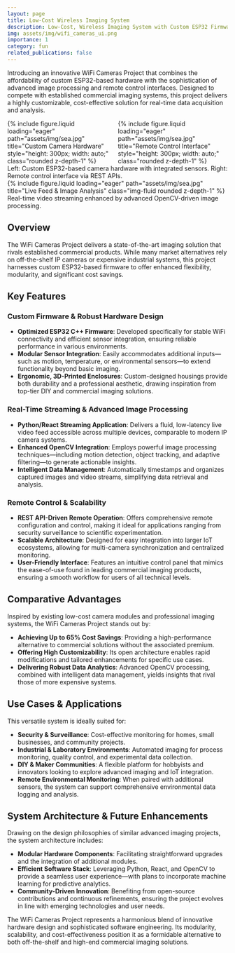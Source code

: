 ```yaml
---
layout: page
title: Low-Cost Wireless Imaging System
description: Low-Cost, Wireless Imaging System with Custom ESP32 Firmware and Advanced OpenCV Integration
img: assets/img/wifi_cameras_ui.png
importance: 1
category: fun
related_publications: false
---
```


Introducing an innovative WiFi Cameras Project that combines the affordability of custom ESP32-based hardware with the sophistication of advanced image processing and remote control interfaces. Designed to compete with established commercial imaging systems, this project delivers a highly customizable, cost-effective solution for real-time data acquisition and analysis.

<div class="row justify-content-sm-center" style="display: flex; align-items: flex-start;">
  <div class="col-sm-8 mt-3 mt-md-0">
    {% include figure.liquid loading="eager" path="assets/img/sea.jpg" title="Custom Camera Hardware" style="height: 300px; width: auto;" class="rounded z-depth-1" %}
  </div>
  <div class="col-sm-4 mt-3 mt-md-0">
    {% include figure.liquid loading="eager" path="assets/img/sea.jpg" title="Remote Control Interface" style="height: 300px; width: auto;" class="rounded z-depth-1" %}
  </div>
</div>
<div class="caption">
  Left: Custom ESP32-based camera hardware with integrated sensors. Right: Remote control interface via REST APIs.
</div>

<div class="row">
  <div class="col-sm mt-3 mt-md-0">
    {% include figure.liquid loading="eager" path="assets/img/sea.jpg" title="Live Feed & Image Analysis" class="img-fluid rounded z-depth-1" %}
  </div>
</div>
<div class="caption">
  Real-time video streaming enhanced by advanced OpenCV-driven image processing.
</div>

## Overview

The WiFi Cameras Project delivers a state-of-the-art imaging solution that rivals established commercial products. While many market alternatives rely on off-the-shelf IP cameras or expensive industrial systems, this project harnesses custom ESP32-based firmware to offer enhanced flexibility, modularity, and significant cost savings.

## Key Features

### Custom Firmware & Robust Hardware Design
- **Optimized ESP32 C++ Firmware**: Developed specifically for stable WiFi connectivity and efficient sensor integration, ensuring reliable performance in various environments.
- **Modular Sensor Integration**: Easily accommodates additional inputs—such as motion, temperature, or environmental sensors—to extend functionality beyond basic imaging.
- **Ergonomic, 3D-Printed Enclosures**: Custom-designed housings provide both durability and a professional aesthetic, drawing inspiration from top-tier DIY and commercial imaging solutions.

### Real-Time Streaming & Advanced Image Processing
- **Python/React Streaming Application**: Delivers a fluid, low-latency live video feed accessible across multiple devices, comparable to modern IP camera systems.
- **Enhanced OpenCV Integration**: Employs powerful image processing techniques—including motion detection, object tracking, and adaptive filtering—to generate actionable insights.
- **Intelligent Data Management**: Automatically timestamps and organizes captured images and video streams, simplifying data retrieval and analysis.

### Remote Control & Scalability
- **REST API-Driven Remote Operation**: Offers comprehensive remote configuration and control, making it ideal for applications ranging from security surveillance to scientific experimentation.
- **Scalable Architecture**: Designed for easy integration into larger IoT ecosystems, allowing for multi-camera synchronization and centralized monitoring.
- **User-Friendly Interface**: Features an intuitive control panel that mimics the ease-of-use found in leading commercial imaging products, ensuring a smooth workflow for users of all technical levels.

## Comparative Advantages

Inspired by existing low-cost camera modules and professional imaging systems, the WiFi Cameras Project stands out by:
- **Achieving Up to 65% Cost Savings**: Providing a high-performance alternative to commercial solutions without the associated premium.
- **Offering High Customizability**: Its open architecture enables rapid modifications and tailored enhancements for specific use cases.
- **Delivering Robust Data Analytics**: Advanced OpenCV processing, combined with intelligent data management, yields insights that rival those of more expensive systems.

## Use Cases & Applications

This versatile system is ideally suited for:
- **Security & Surveillance**: Cost-effective monitoring for homes, small businesses, and community projects.
- **Industrial & Laboratory Environments**: Automated imaging for process monitoring, quality control, and experimental data collection.
- **DIY & Maker Communities**: A flexible platform for hobbyists and innovators looking to explore advanced imaging and IoT integration.
- **Remote Environmental Monitoring**: When paired with additional sensors, the system can support comprehensive environmental data logging and analysis.

## System Architecture & Future Enhancements

Drawing on the design philosophies of similar advanced imaging projects, the system architecture includes:
- **Modular Hardware Components**: Facilitating straightforward upgrades and the integration of additional modules.
- **Efficient Software Stack**: Leveraging Python, React, and OpenCV to provide a seamless user experience—with plans to incorporate machine learning for predictive analytics.
- **Community-Driven Innovation**: Benefiting from open-source contributions and continuous refinements, ensuring the project evolves in line with emerging technologies and user needs.

The WiFi Cameras Project represents a harmonious blend of innovative hardware design and sophisticated software engineering. Its modularity, scalability, and cost-effectiveness position it as a formidable alternative to both off-the-shelf and high-end commercial imaging solutions.
